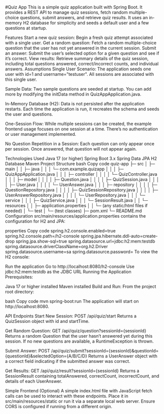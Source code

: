 #Quiz App
This is a simple quiz application built with Spring Boot. It provides a REST API to manage quiz sessions, fetch random multiple-choice questions, submit answers, and retrieve quiz results. It uses an in-memory H2 database for simplicity and seeds a default user and a few questions at startup.

Features
Start a new quiz session: Begin a fresh quiz attempt associated with a single user.
Get a random question: Fetch a random multiple-choice question that the user has not yet answered in the current session.
Submit an answer: Submit the user’s selected option for a given question and see if it’s correct.
View results: Retrieve summary details of the quiz session, including total questions answered, correct/incorrect counts, and individual answers.
Assumptions
Single User Scenario:
The application seeds one user with id=1 and username="testuser". All sessions are associated with this single user.

Sample Data:
Two sample questions are seeded at startup. You can add more by modifying the initData method in QuizAppApplication.java.

In-Memory Database (H2):
Data is not persisted after the application restarts. Each time the application is run, it recreates the schema and seeds the user and questions.

One-Session Flow:
While multiple sessions can be created, the example frontend usage focuses on one session at a time. There’s no authentication or user management implemented.

No Question Repetition in a Session:
Each question can only appear once per session. Once answered, that question will not appear again.

Technologies Used
Java 17 (or higher)
Spring Boot 3.x
Spring Data JPA
H2 Database
Maven
Project Structure
bash
Copy code
quiz-app
 ├─ src
 │   ├─ main
 │   │   ├─ java
 │   │   │   └─ com.example.quizapp
 │   │   │       ├─ QuizAppApplication.java
 │   │   │       ├─ controller
 │   │   │       │   └─ QuizController.java
 │   │   │       ├─ model
 │   │   │       │   ├─ Question.java
 │   │   │       │   ├─ QuizSession.java
 │   │   │       │   ├─ User.java
 │   │   │       │   └─ UserAnswer.java
 │   │   │       ├─ repository
 │   │   │       │   ├─ QuestionRepository.java
 │   │   │       │   ├─ QuizSessionRepository.java
 │   │   │       │   ├─ UserAnswerRepository.java
 │   │   │       │   └─ UserRepository.java
 │   │   │       └─ service
 │   │   │           ├─ QuizService.java
 │   │   │           └─ SessionResult.java
 │   │   └─ resources
 │   │       ├─ application.properties
 │   │       └─ (any static/html files if needed)
 │   └─ test
 │       └─ (test classes)
 ├─ pom.xml
 └─ README.md
Configuration
src/main/resources/application.properties contains the configuration for H2 and JPA:

properties
Copy code
spring.h2.console.enabled=true
spring.h2.console.path=/h2-console
spring.jpa.hibernate.ddl-auto=create-drop
spring.jpa.show-sql=true
spring.datasource.url=jdbc:h2:mem:testdb
spring.datasource.driverClassName=org.h2.Driver
spring.datasource.username=sa
spring.datasource.password=
To view the H2 console:

Run the application
Go to http://localhost:8080/h2-console
Use jdbc:h2:mem:testdb as the JDBC URL
Running the Application
Prerequisites:

Java 17 or higher installed
Maven installed
Build and Run:
From the project root directory:

bash
Copy code
mvn spring-boot:run
The application will start on http://localhost:8080.

API Endpoints
Start New Session:
POST /api/quiz/start
Returns a QuizSession object with id and startTime.

Get Random Question:
GET /api/quiz/question?sessionId={sessionId}
Returns a random Question that the user hasn’t answered yet during this session. If no new questions are available, a RuntimeException is thrown.

Submit Answer:
POST /api/quiz/submit?sessionId={sessionId}&questionId={questionId}&selectedOption={A/B/C/D}
Returns a UserAnswer object with a correct field indicating if the submitted answer was correct.

Get Results:
GET /api/quiz/result?sessionId={sessionId}
Returns a SessionResult containing totalAnswered, correctCount, incorrectCount, and details of each UserAnswer.

Simple Frontend (Optional)
A simple index.html file with JavaScript fetch calls can be used to interact with these endpoints. Place it in src/main/resources/static or run it via a separate local web server. Ensure CORS is configured if running from a different origin.
